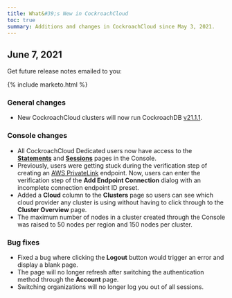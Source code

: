 ```yaml
---
title: What&#39;s New in CockroachCloud
toc: true
summary: Additions and changes in CockroachCloud since May 3, 2021.
---
```


## June 7, 2021

Get future release notes emailed to you:

{% include marketo.html %}

### General changes

- New CockroachCloud clusters will now run CockroachDB [v21.1.1](v21.1.1.html).
  
### Console changes

- All CockroachCloud Dedicated users now have access to the [**Statements**](../cockroachcloud/statements-page.html) and [**Sessions**](../cockroachcloud/sessions-page.html) pages in the Console.
- Previously, users were getting stuck during the verification step of creating an [AWS PrivateLink](../cockroachcloud/network-authorization.html#aws-privatelink) endpoint. Now, users can enter the verification step of the **Add Endpoint Connection** dialog with an incomplete connection endpoint ID preset.
- Added a **Cloud** column to the **Clusters** page so users can see which cloud provider any cluster is using without having to click through to the **Cluster Overview** page.
- The maximum number of nodes in a cluster created through the Console was raised to 50 nodes per region and 150 nodes per cluster.

### Bug fixes

- Fixed a bug where clicking the **Logout** button would trigger an error and display a blank page.
- The page will no longer refresh after switching the authentication method through the **Account** page.
- Switching organizations will no longer log you out of all sessions.
